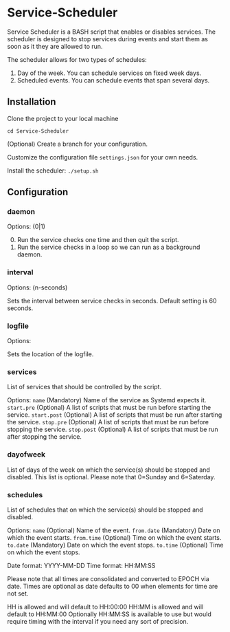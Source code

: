 # Service-Scheduler

Service Scheduler is a BASH script that enables or disables services.
The scheduler is designed to stop services during events and start
them as soon as it they are allowed to run.

The scheduler allows for two types of schedules:
1) Day of the week. You can schedule services on fixed week days.
2) Scheduled events. You can schedule events that span several days.

## Installation
Clone the project to your local machine
```git clone git@github.com:Tendermint-Validators/Service-Scheduler.git
cd Service-Scheduler
```

(Optional) Create a branch for your configuration.

Customize the configuration file `settings.json` for your own needs.

Install the scheduler:
```./setup.sh```

## Configuration

### daemon
Options: (0|1)

0. Run the service checks one time and then quit the script.
1. Run the service checks in a loop so we can run as a background daemon.

### interval
Options: (n-seconds)

Sets the interval between service checks in seconds. Default setting is 60 seconds.

### logfile
Options: <filename>

Sets the location of the logfile.

### services
List of services that should be controlled by the script.

Options:
`name` (Mandatory) Name of the service as Systemd expects it.
`start.pre` (Optional) A list of scripts that must be run before starting the service.
`start.post` (Optional) A list of scripts that must be run after starting the service.
`stop.pre` (Optional) A list of scripts that must be run before stopping the service.
`stop.post` (Optional) A list of scripts that must be run after stopping the service.

### dayofweek
List of days of the week on which the service(s) should be stopped and disabled.
This list is optional. Please note that 0=Sunday and 6=Saterday.

### schedules
List of schedules that on which the service(s) should be stopped and disabled.

Options:
`name` (Optional) Name of the event.
`from.date` (Mandatory) Date on which the event starts.
`from.time` (Optional) Time on which the event starts.
`to.date` (Mandatory) Date on which the event stops.
`to.time` (Optional) Time on which the event stops.

Date format: YYYY-MM-DD
Time format: HH:MM:SS

Please note that all times are consolidated and converted to EPOCH via date. Times are
optional as date defaults to 00 when elements for time are not set.

HH is allowed and will default to HH:00:00
HH:MM is allowed and will default to HH:MM:00
Optionally HH:MM:SS is available to use but would require timing with the interval if you
need any sort of precision.
